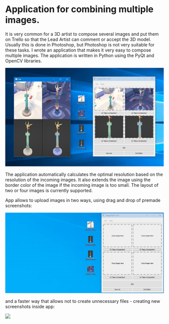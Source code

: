 # Application for combining multiple images.

It is very common for a 3D artist to compose several images and put them on Trello so that the Lead Artist can comment or accept the 3D model. Usually this is done in Photoshop, but Photoshop is not very suitable for these tasks.
I wrote an application that makes it very easy to compose multiple images. The application is written in Python using the PyQt and OpenCV libraries.

![](https://raw.githubusercontent.com/KovalevCG/opencv-pyqt-image-grid/master/Gifs/screenshot_01.jpg)


The application automatically calculates the optimal resolution based on the resolution of the incoming images.
It also extends the image using the border color of the image if the incoming image is too small.
The layout of two or four images is currently supported.


App allows to upload images in two ways, using drag and drop of premade screenshots:

![](https://raw.githubusercontent.com/KovalevCG/opencv-pyqt-image-grid/master/Gifs/Image_Grid_dragNdrop_02.gif)



and a faster way that allows not to create unnecessary files - creating new screenshots inside app:



![](https://raw.githubusercontent.com/KovalevCG/opencv-pyqt-image-grid/master/Gifs/Image_Grid_screenshot.gif)

